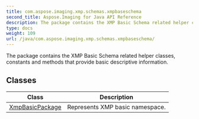 ```yaml
---
title: com.aspose.imaging.xmp.schemas.xmpbaseschema
second_title: Aspose.Imaging for Java API Reference
description: The package contains the XMP Basic Schema related helper classes constants and methods that provide basic descriptive information.
type: docs
weight: 109
url: /java/com.aspose.imaging.xmp.schemas.xmpbaseschema/
---
```


The package contains the XMP Basic Schema related helper classes, constants and methods that provide basic descriptive information.


## Classes

| Class | Description |
| --- | --- |
| [XmpBasicPackage](../com.aspose.imaging.xmp.schemas.xmpbaseschema/xmpbasicpackage) | Represents XMP basic namespace. |
